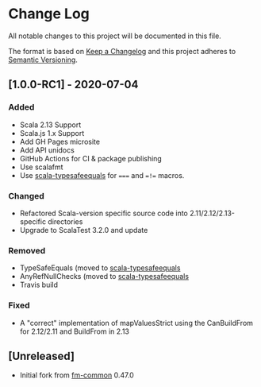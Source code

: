 # Change Log

All notable changes to this project will be documented in this file.

The format is based on [Keep a Changelog](http://keepachangelog.com/)
and this project adheres to [Semantic Versioning](http://semver.org/).

## [1.0.0-RC1] - 2020-07-04
### Added
- Scala 2.13 Support
- Scala.js 1.x Support
- Add GH Pages microsite
- Add API unidocs
- GitHub Actions for CI & package publishing
- Use scalafmt
- Use [scala-typesafeequals](https://github.com/er1c/scala-typesafeequals) for `===` and `=!=` macros.

### Changed
- Refactored Scala-version specific source code into 2.11/2.12/2.13-specific directories
- Upgrade to ScalaTest 3.2.0 and update 

### Removed
- TypeSafeEquals (moved to [scala-typesafeequals](https://github.com/er1c/scala-typesafeequals)
- AnyRefNullChecks (moved to [scala-typesafeequals](https://github.com/er1c/scala-typesafeequals)
- Travis build

### Fixed
- A "correct" implementation of mapValuesStrict using the CanBuildFrom for 2.12/2.11 and BuildFrom in 2.13

## [Unreleased]
- Initial fork from [fm-common](https://github.com/frugalmechanic/fm-common) 0.47.0
